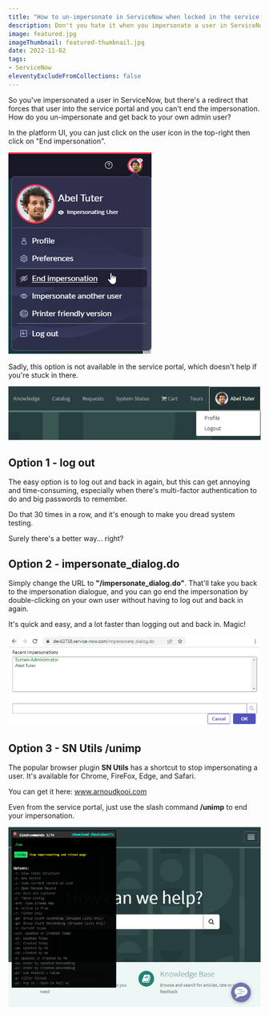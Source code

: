 ```yaml
---
title: "How to un-impersonate in ServiceNow when locked in the service portal"
description: Don't you hate it when you impersonate a user in ServiceNow, but you can't un-impersonate because a redirect keeps you stuck in the service portal? Here's a quick way to escape the redirect prison.
image: featured.jpg
imageThumbnail: featured-thumbnail.jpg
date: 2022-11-02
tags:
- ServiceNow
eleventyExcludeFromCollections: false
---
```


So you've impersonated a user in ServiceNow, but there's a redirect that forces that user into the service portal and you can't end the impersonation. How do you un-impersonate and get back to your own admin user?

In the platform UI, you can just click on the user icon in the top-right then click on "End impersonation".

[![Platform UI, end impersonation](platform-end-impersonation.png)](platform-end-impersonation.png)

Sadly, this option is not available in the service portal, which doesn't help if you're stuck in there.

[![Service Portal, no end impersonation](sp-no-end-impersonate.png)](sp-no-end-impersonate.png)

## Option 1 - log out
The easy option is to log out and back in again, but this can get annoying and time-consuming, especially when there's multi-factor authentication to do and big passwords to remember. 

Do that 30 times in a row, and it's enough to make you dread system testing.

Surely there's a better way... right?

## Option 2 - impersonate_dialog.do
Simply change the URL to **"/impersonate_dialog.do"**. That'll take you back to the impersonation dialogue, and you can go end the impersonation by double-clicking on your own user without having to log out and back in again. 

It's quick and easy, and a lot faster than logging out and back in. Magic!

[![impersonate_dialog.do](impersonate_dialog_do.png)](impersonate_dialog_do.png)

## Option 3 - SN Utils /unimp
The popular browser plugin **SN Utils** has a shortcut to stop impersonating a user. It's available for Chrome, FireFox, Edge, and Safari. 

You can get it here: www.arnoudkooi.com

Even from the service portal, just use the slash command **/unimp** to end your impersonation.

[![SN Utils /unimp](sn-utils-unimp.png)](sn-utils-unimp.png)


